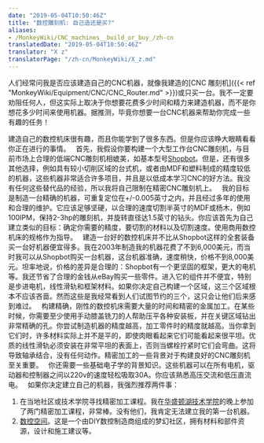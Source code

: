 ```yaml
---
date: "2019-05-04T10:50:46Z"
title: "数控雕刻机: 自己造还是买?"
aliases:
- /MonkeyWiki/CNC_machines__build_or_buy_/zh-cn
translatedDate: "2019-05-04T10:50:46Z"
translator: "X z"
translatorPage: "/zh-cn/MonkeyWiki/X_z.md"
---
```

人们经常问我是否应该建造自己的CNC机器，就像我建造的[CNC 雕刻机]({{< ref "MonkeyWiki/Equipment/CNC/CNC_Router.md" >}})或只买一台。我不一定要劝阻任何人，但这实际上取决于你想要花费多少时间和精力来建造机器，而不是你想花多少时间来使用机器。据推测，毕竟你想要一台CNC机器来帮助你完成一些有趣的任务！

建造自己的数控机床很有趣，而且你能学到了很多东西。但是你应该睁大眼睛看看你正在进行的事情。
 
首先，我假设你要构建一个大型工作台CNC雕刻机，与目前市场上合理的低端CNC雕刻机相媲美，如基本型号[Shopbot](http://www.shopbottools.com/)。但是，还有很多其他选择，例如具有较小切削区域的台式机，或者由MDF和塑料​​制成的精度较低的机器，这些机器非常适合许多项目，并且是以低成本学习CNC的好方法。我没有任何这些替代品的经验，所以我将自己限制在精密CNC雕刻机上。
 
我的目标是制造一台精确的机器，可重复定位在+/-0.005英寸之内，并且经过多年的使用和合理的维护。它应该足够坚硬，以合理的速度切割半英寸的MDF或杨木，例如100IPM，保持2-3hp的雕刻机，并旋转直径达1.5英寸的钻头。你应该首先为自己建立类似的目标：确定你需要的精度，要切割的材料以及切割速度。使用商用数控机床的规格作为指导。
 
建造一台好的数控机床并不比从Shopbot这样的全套装备买一台好机器便宜得多。我在2003年制造我的机器花费了不到6,000美元，而当时我可以从Shopbot购买一台机器，这台机器准确，速度稍快，价格不到8,000美元。坦率地说，价格的差异是合理的：Shopbot有一个更坚固的框架，更大的电机等。我还节省了合理的金钱从eBay购买一些零件。进入它的组件并不便宜，特别是步进电机，线性滑轨和框架材料。如果你决定自己构建一个区域，这三个区域根本不应该吝啬。然而这些是我经常看到人们试图节约的三个，这只会让他们后来感到难过。
 
构建精确，刚性的数控机床需要大量的时间和精密的金属加工。在某些时候，你需要至少使用手动膝盖铣刀的人帮助压平各种安装板，并在关键区域钻出非常精确的孔。你尝试制造机器的精度越高，加工零件时的精度就越高。当你拿到它们时，许多材料实际上并不是平的，即使肉眼看起来它们可能看起来很平坦。优质的线性滑轨必须安装在非常平坦的表面上，否则当螺栓拧紧时它们会弯曲。这将导致轴承结合，没有任何动作。精密加工的一些背景对于构建良好的CNC雕刻机至关重要。
 
你还需要一些基础电子学的背景知识。这些机器可以在所有电机，驱动器和控制器之间以220v的速度轻松吸取30A。你应该熟悉高压交流和低压直流电。
 
如果你决定建立自己的机器，我强烈推荐两件事：
1. 在当地社区或技术学院寻找精密加工课程。我在[华盛顿湖技术学院](http://www.lwtc.edu/)的晚上参加了两门精密加工课程，非常棒。没有他们，我肯定无法建立我的第一台机器。
1. [数控空间](http://www.cnczone.com/)。这是一个由DIY数控制造商组成的梦幻社区，拥有材料和部件资源，设计和施工建议等。


